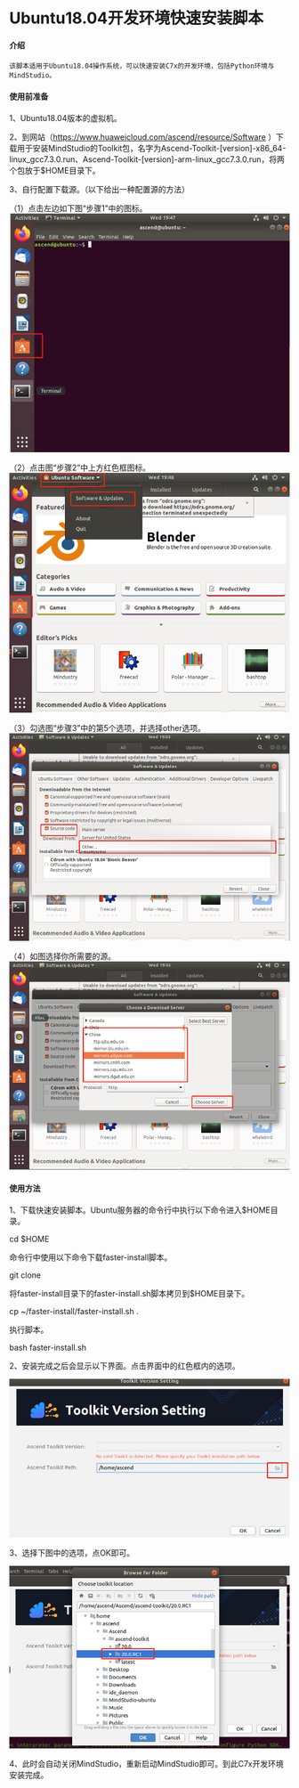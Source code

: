 # Ubuntu18.04开发环境快速安装脚本

#### 介绍
	该脚本适用于Ubuntu18.04操作系统，可以快速安装C7x的开发环境，包括Python环境与MindStudio。
#### 使用前准备
1、Ubuntu18.04版本的虚拟机。

2、到网站（https://www.huaweicloud.com/ascend/resource/Software ）下载用于安装MindStudio的Toolkit包，名字为Ascend-Toolkit-[version]-x86_64-linux_gcc7.3.0.run、Ascend-Toolkit-[version]-arm-linux_gcc7.3.0.run，将两个包放于$HOME目录下。

3、自行配置下载源。（以下给出一种配置源的方法）

（1）点击左边如下图“步骤1”中的图标。
![](img/pic1.png "步骤1")

（2）点击图“步骤2”中上方红色框图标。
![](img/pic2.png "步骤1")

（3）勾选图“步骤3”中的第5个选项，并选择other选项。
![](img/pic3.png "步骤1")

（4）如图选择你所需要的源。
![](img/pic4.png "步骤1")

#### 使用方法
1、下载快速安装脚本。Ubuntu服务器的命令行中执行以下命令进入$HOME目录。

cd $HOME

命令行中使用以下命令下载faster-install脚本。

git clone 

将faster-install目录下的faster-install.sh脚本拷贝到$HOME目录下。

cp ~/faster-install/faster-install.sh .

执行脚本。

bash faster-install.sh

2、安装完成之后会显示以下界面。点击界面中的红色框内的选项。

![](img/pic5.png "界面1")

3、选择下图中的选项，点OK即可。

![](img/pic6.png "界面2")

4、此时会自动关闭MindStudio，重新启动MindStudio即可。到此C7x开发环境安装完成。
